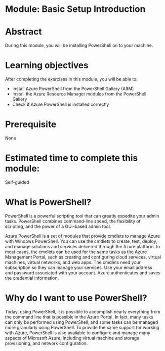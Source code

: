 # Module: Basic Setup Introduction

# Abstract

During this module, you will be installing PowerShell on to your machine.

# Learning objectives
After completing the exercises in this module, you will be able to:
* Install Azure PowerShell from the PowerShell Gallery (ARM)
* Install the Azure Resource Manager modules from the PowerShell Gallery
* Check if Azure PowerShell is installed correctly

# Prerequisite 
None

# Estimated time to complete this module:
Self-guided

# What is PowerShell?
PowerShell is a powerful scripting tool that can greatly expedite your admin tasks. PowerShell combines command-line speed, the flexibility of scripting, and the power of a GUI-based admin tool.

Azure PowerShell is a set of modules that provide cmdlets to manage Azure with Windows PowerShell. You can use the cmdlets to create, test, deploy, and manage solutions and services delivered through the Azure platform. In most cases, the cmdlets can be used for the same tasks as the Azure Management Portal, such as creating and configuring cloud services, virtual machines, virtual networks, and web apps. The cmdlets need your subscription so they can manage your services. Use your email address and password associated with your account. Azure authenticates and saves the credential information.

# Why do I want to use PowerShell?
Today, using PowerShell, it is possible to accomplish nearly everything from the command line that is possible in the Azure Portal. In fact, many tasks can only be performed using PowerShell, and some tasks can be managed more granularly using PowerShell. To provide the same support for working with Azure, PowerShell is also available to configure and manage many aspects of Microsoft Azure, including virtual machine and storage provisioning, and network configuration.
